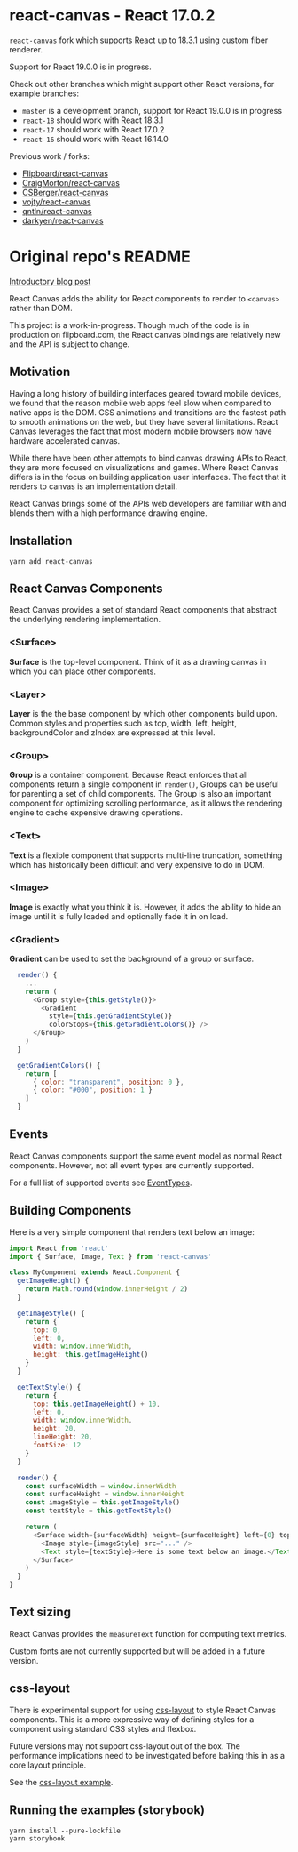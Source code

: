 # react-canvas - React 17.0.2

`react-canvas` fork which supports React up to 18.3.1 using custom fiber renderer.

Support for React 19.0.0 is in progress.

Check out other branches which might support other React versions, for example branches:
- `master` is a development branch, support for React 19.0.0 is in progress
- `react-18` should work with React 18.3.1
- `react-17` should work with React 17.0.2
- `react-16` should work with React 16.14.0

Previous work / forks:

- [Flipboard/react-canvas](https://github.com/Flipboard/react-canvas)
- [CraigMorton/react-canvas](https://github.com/CraigMorton/react-canvas)
- [CSBerger/react-canvas](https://github.com/CSberger/react-canvas)
- [vojty/react-canvas](https://github.com/vojty/react-canvas)
- [qntln/react-canvas](https://github.com/qntln/react-canvas)
- [darkyen/react-canvas](https://github.com/darkyen/react-canvas)

# Original repo's README

[Introductory blog post](http://engineering.flipboard.com/2015/02/mobile-web)

React Canvas adds the ability for React components to render to `<canvas>` rather than DOM.

This project is a work-in-progress. Though much of the code is in production on flipboard.com, the React canvas bindings are relatively new and the API is subject to change.

## Motivation

Having a long history of building interfaces geared toward mobile devices, we found that the reason mobile web apps feel slow when compared to native apps is the DOM. CSS animations and transitions are the fastest path to smooth animations on the web, but they have several limitations. React Canvas leverages the fact that most modern mobile browsers now have hardware accelerated canvas.

While there have been other attempts to bind canvas drawing APIs to React, they are more focused on visualizations and games. Where React Canvas differs is in the focus on building application user interfaces. The fact that it renders to canvas is an implementation detail.

React Canvas brings some of the APIs web developers are familiar with and blends them with a high performance drawing engine.

## Installation

`yarn add react-canvas`

## React Canvas Components

React Canvas provides a set of standard React components that abstract the underlying rendering implementation.

### &lt;Surface&gt;

**Surface** is the top-level component. Think of it as a drawing canvas in which you can place other components.

### &lt;Layer&gt;

**Layer** is the the base component by which other components build upon. Common styles and properties such as top, width, left, height, backgroundColor and zIndex are expressed at this level.

### &lt;Group&gt;

**Group** is a container component. Because React enforces that all components return a single component in `render()`, Groups can be useful for parenting a set of child components. The Group is also an important component for optimizing scrolling performance, as it allows the rendering engine to cache expensive drawing operations.

### &lt;Text&gt;

**Text** is a flexible component that supports multi-line truncation, something which has historically been difficult and very expensive to do in DOM.

### &lt;Image&gt;

**Image** is exactly what you think it is. However, it adds the ability to hide an image until it is fully loaded and optionally fade it in on load.

### &lt;Gradient&gt;

**Gradient** can be used to set the background of a group or surface.

```javascript
  render() {
    ...
    return (
      <Group style={this.getStyle()}>
        <Gradient
          style={this.getGradientStyle()}
          colorStops={this.getGradientColors()} />
      </Group>
    )
  }

  getGradientColors() {
    return [
      { color: "transparent", position: 0 },
      { color: "#000", position: 1 }
    ]
  }
```

## Events

React Canvas components support the same event model as normal React components. However, not all event types are currently supported.

For a full list of supported events see [EventTypes](src/EventTypes.js).

## Building Components

Here is a very simple component that renders text below an image:

```javascript
import React from 'react'
import { Surface, Image, Text } from 'react-canvas'

class MyComponent extends React.Component {
  getImageHeight() {
    return Math.round(window.innerHeight / 2)
  }

  getImageStyle() {
    return {
      top: 0,
      left: 0,
      width: window.innerWidth,
      height: this.getImageHeight()
    }
  }

  getTextStyle() {
    return {
      top: this.getImageHeight() + 10,
      left: 0,
      width: window.innerWidth,
      height: 20,
      lineHeight: 20,
      fontSize: 12
    }
  }

  render() {
    const surfaceWidth = window.innerWidth
    const surfaceHeight = window.innerHeight
    const imageStyle = this.getImageStyle()
    const textStyle = this.getTextStyle()

    return (
      <Surface width={surfaceWidth} height={surfaceHeight} left={0} top={0}>
        <Image style={imageStyle} src="..." />
        <Text style={textStyle}>Here is some text below an image.</Text>
      </Surface>
    )
  }
}
```

## Text sizing

React Canvas provides the `measureText` function for computing text metrics.

Custom fonts are not currently supported but will be added in a future version.

## css-layout

There is experimental support for using [css-layout](https://github.com/facebook/css-layout) to style React Canvas components. This is a more expressive way of defining styles for a component using standard CSS styles and flexbox.

Future versions may not support css-layout out of the box. The performance implications need to be investigated before baking this in as a core layout principle.

See the [css-layout example](src/stories/CSS.stories.jsx).

## Running the examples (storybook)

```
yarn install --pure-lockfile
yarn storybook
```

